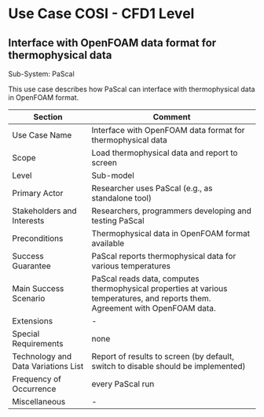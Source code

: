 Use Case COSI - CFD1 Level 
======================
Interface with OpenFOAM data format for thermophysical data
--------------------------

Sub-System: PaScal

This use case describes how PaScal can interface with thermophysical data in OpenFOAM format.

| Section                             | Comment                                                   |
|-------------------------------------|-----------------------------------------------------------|
| Use Case Name                       | Interface with OpenFOAM data format for thermophysical data              |
| Scope                               | Load thermophysical data and report to screen |
| Level                               | Sub-model                     |
| Primary Actor                       | Researcher uses PaScal (e.g., as standalone tool)         |
| Stakeholders and Interests          | Researchers, programmers developing and testing PaScal   |
| Preconditions                       | Thermophysical data in OpenFOAM format available  |
| Success Guarantee                   | PaScal reports thermophysical data for various temperatures |
| Main Success Scenario               | PaScal reads data, computes thermophysical properties at various temperatures, and reports them. Agreement with OpenFOAM data. |
| Extensions                          | -        |
| Special Requirements                | none |
| Technology and Data Variations List | Report of results to screen (by default, switch to disable should be implemented) |
| Frequency of Occurrence             | every PaScal run     |
| Miscellaneous  	                    | -   |

